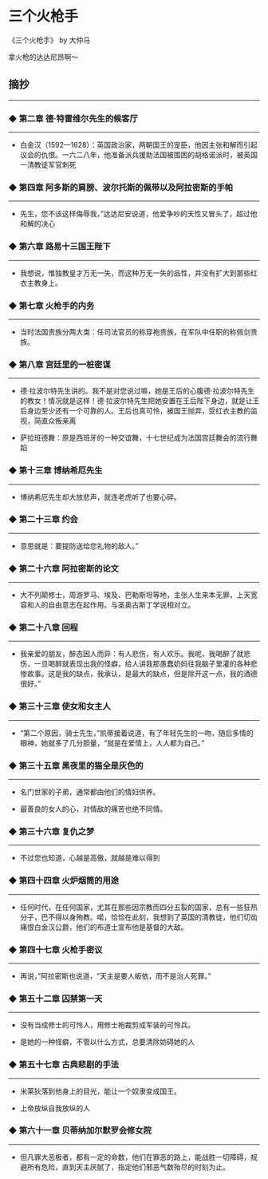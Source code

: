 # 三个火枪手


《三个火枪手》 by 大仲马

拿火枪的达达尼昂啊～

## 摘抄
------



### ◆  第二章 德·特雷维尔先生的候客厅
-------

- 白金汉（1592—1628）：英国政治家，两朝国王的宠臣，他因主张和解而引起议会的仇恨。一六二八年，他准备派兵援助法国被围困的胡格诺派时，被英国一清教徒军官刺死


### ◆  第四章 阿多斯的肩膀、波尔托斯的佩带以及阿拉密斯的手帕
-------

- 先生，您不该这样侮辱我，”达达尼安说道，他爱争吵的天性又冒头了，超过他和解的决心


### ◆  第六章 路易十三国王陛下
-------

- 我想说，惟独教皇才万无一失，而这种万无一失的品性，并没有扩大到那些红衣主教身上。


### ◆  第七章 火枪手的内务
-------

- 当时法国贵族分两大类：任司法官员的称穿袍贵族，在军队中任职的称佩剑贵族。


### ◆  第八章 宫廷里的一桩密谋
-------

- 德·拉波尔特先生讲的。我不是对您说过嘛，她是王后的心腹德·拉波尔特先生的教女！情况就是这样！德·拉波尔特先生把她安置在王后陛下身边，就是让王后身边至少还有一个可靠的人。王后也真可怜，被国王抛弃，受红衣主教的监视，简直众叛亲离

- 萨拉班德舞：原是西班牙的一种交谊舞，十七世纪成为法国宫廷舞会的流行舞蹈


### ◆  第十三章 博纳希厄先生
-------

- 博纳希厄先生却大放悲声，就连老虎听了也要心碎。


### ◆  第二十三章 约会
-------

- 意思就是：要提防送给您礼物的敌人。”


### ◆  第二十六章 阿拉密斯的论文
-------

- 大不列颠修士，周游罗马、埃及、巴勒斯坦等地，主张人生来本无罪，上天宽容和人的自由意志在起作用。与圣奥古斯丁学说相对立。


### ◆  第二十八章 回程
-------

- 我亲爱的朋友，醉态因人而异：有人悲伤，有人欢乐。我呢，我喝醉了就悲伤，一旦喝醉就表现出我的怪癖，给人讲我那愚蠢奶妈往我脑子里灌的各种悲惨故事。这是我的缺点，我承认，是最大的缺点，但是除开这一点，我的酒德很好。”


### ◆  第三十三章 使女和女主人
-------

- “第二个原因，骑士先生，”凯蒂接着说道，有了年轻先生的一吻，随后多情的眼神，她就多了几分胆量，“就是在爱情上，人人都为自己。”


### ◆  第三十五章 黑夜里的猫全是灰色的
-------

- 名门世家的子弟，通常都由他们的情妇供养。

- 最善良的女人的心，对情敌的痛苦也绝不同情。


### ◆  第三十六章 复仇之梦
-------

- 不过您也知道，心越是高傲，就越是难以得到


### ◆  第四十四章 火炉烟筒的用途
-------

- 任何时代，在任何国家，尤其在那些因宗教而四分五裂的国家，总有一些狂热分子，巴不得以身殉教。喏，恰恰在此刻，我想到了英国的清教徒，他们切齿痛恨白金汉公爵，他们的布道士宣布他是基督的大敌。


### ◆  第四十七章 火枪手密议
-------

- 再说，”阿拉密斯也说道，“天主是要人皈依，而不是治人死罪。”


### ◆  第五十二章 囚禁第一天
-------

- 没有当成修士的可怜人，用修士袍裁剪成军装的可怜兵。

- 是她的一种怪癖，不管以什么方式，总要清除妨碍她的人


### ◆  第五十七章 古典悲剧的手法
-------

- 米莱狄落到他身上的目光，能让一个奴隶变成国王。

- 上帝放纵自我放纵的人


### ◆  第六十一章 贝蒂纳加尔默罗会修女院
-------

- 但凡罪大恶极者，都有一定的命数，他们在罪恶的路上，能战胜一切障碍，规避所有危险，直到天主厌腻了，指定他们邪恶气数殆尽的时刻为止。

